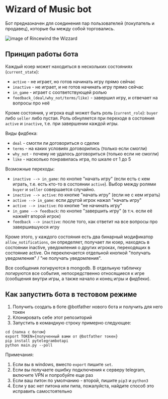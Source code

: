 # Wizard of Music bot

Бот предназначен для соединения пар пользователей (покупатель и продавец), которые бы между собой торговались.

![image of Rincewind the Wizzard](https://cdn.drawception.com/images/panels/2016/4-27/htzf4P12rT-4.png)


## Принцип работы бота

Каждый юзер может находиться в нескольких состояниях (`current_state`):
- `active`    - не играет, но готов начинать игру прямо сейчас
- `inactive`  - не играет, и не готов начинать игру прямо сейчас
- `in_game` - играет с соответствующей ролью
- `feedback_(deal/why_not/terms/like)` - завершил игру, и отвечает на вопросы про неё

Кроме состояния, у игрока ещё может быть роль (`current_role`): `buyer` либо `seller` либо пустая. 
Роль обнуляется при переходе в состояния `active` и `inactive`, т.е. при завершении каждой игры.

Виды фидбека:
- `deal` - смогли ли договориться о сделке
- `terms` - на каких условиях договорились (только если смогли)
- `why_not` - почему не удалось договориться (только если не смогли)
- `like` - насколько понравилась игра, по шкале от 1 до 5

Возможные переходы:
 - `inactive --> in_game`: по кнопке "начать игру" (если есть с кем играть, т.е. есть кто-то в состоянии `active`). 
 Выбор между ролями `buyer` и `seller` совершается случайно.
 - `inactive --> active`: по кнопке "начать игру" (если не с кем играть)
 - `active --> in_game`: если другой игрок нажал "начать игру"
 - `active --> inactive`: по кнопке "не начинать игру"
 - `in_game --> feedback`: по кнопке "завершить игру" (в т.ч. если её нажмёт второй игрок)
- `feedback --> inactive`: после того, как ответит на все вопросы про завершившуюся игру

Кроме этого, у каждого состояния есть два бинарный модификатор `allow_notifications`,
он определяет, получает ли юзер, находясь в состоянии inactive, уведомления
о других игроках, переходящих в состояние active. Он переключается отдельной кнопкой 
"получать уведомления" / "не получать уведомления". 

Все сообщения логируются в mongodb. В отдельную табличку логируются все события, непосредственно относящиеся к игре
(сообщения внутри игры, а также начало и конец игры и фидбеки). 


## Как запустить бота в тестовом режиме

1) Получить создать в боте @botfather нового бота и получить для него токен 
2) Клонировать себе этот репозиторий
3) Запустить в командную строку примерно следующее:
```commandline
cd {папка с ботом}
export TOKEN={полученный вами от @botfather токен}
pip install pytelegrambotapi
python main.py --poll
```
Примечания:
   1) Если вы в windows, вместо `export` пишите `set`. 
   2) Если вы получаете ошибку подключения к серверу telegram, включите VPN и попробуйте еще раз
   3) Если ваш питон по умолчанию - второй, пишите `pip3` и `python3`
   4) Если у вас нет питона или пипа, пожалуйста, найдите способ это исправить самостоятельно
